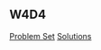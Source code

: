 ## W4D4


[Problem Set][problems-w4d4]
[Solutions][solutions-w4d4]


[problems-w4d4]: ./problems/problems.md
[solutions-w4d4]: ./problems/solutions.js
